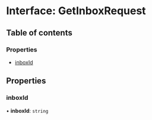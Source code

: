 # Interface: GetInboxRequest

## Table of contents

### Properties

- [inboxId](GetInboxRequest.md#inboxid)

## Properties

### inboxId

• **inboxId**: `string`
